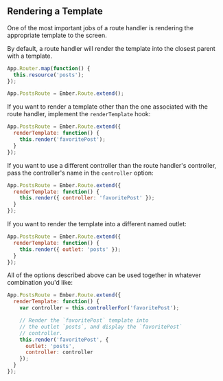 ## Rendering a Template

One of the most important jobs of a route handler is rendering the
appropriate template to the screen.

By default, a route handler will render the template into the closest 
parent with a template.

```js
App.Router.map(function() {
  this.resource('posts');
});

App.PostsRoute = Ember.Route.extend();
```

If you want to render a template other than the one associated with the
route handler, implement the `renderTemplate` hook:

```js
App.PostsRoute = Ember.Route.extend({
  renderTemplate: function() {
    this.render('favoritePost');
  }
});
```

If you want to use a different controller than the route handler's
controller, pass the controller's name in the `controller` option:

```js
App.PostsRoute = Ember.Route.extend({
  renderTemplate: function() {
    this.render({ controller: 'favoritePost' });
  }
});
```

If you want to render the template into a different named outlet:

```js
App.PostsRoute = Ember.Route.extend({
  renderTemplate: function() {
    this.render({ outlet: 'posts' });
  }
});
```

All of the options described above can be used together in whatever
combination you'd like:

```js
App.PostsRoute = Ember.Route.extend({
  renderTemplate: function() {
    var controller = this.controllerFor('favoritePost');

    // Render the `favoritePost` template into
    // the outlet `posts`, and display the `favoritePost`
    // controller.
    this.render('favoritePost', {
      outlet: 'posts',
      controller: controller
    });
  }
});
```
